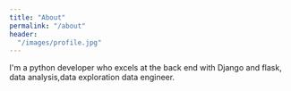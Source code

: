 ```yaml
---
title: "About"
permalink: "/about"
header:
  "/images/profile.jpg"
---
```

I'm a python developer who excels at the back end with Django and flask, data analysis,data exploration data engineer. 
